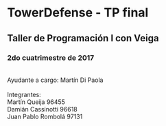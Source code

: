 # TowerDefense - TP final
## Taller de Programación I con Veiga
### 2do cuatrimestre de 2017
\
Ayudante a cargo: Martín Di Paola \
\
Integrantes: \
Martín Queija 96455 \
Damián Cassinotti 96618 \
Juan Pablo Rombolá 97131 
